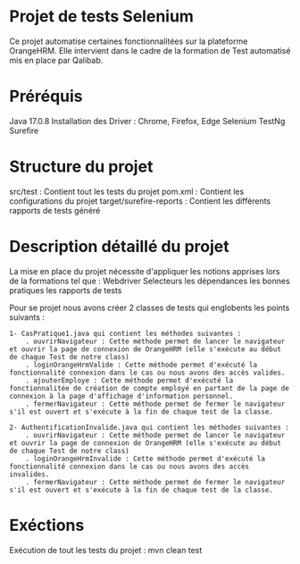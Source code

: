 # Projet de tests Selenium
Ce projet automatise certaines fonctionnalitées sur la plateforme OrangeHRM.
Elle intervient dans le cadre de la formation de Test automatisé mis en place par Qalibab.

# Préréquis
Java 17.0.8
Installation des Driver : Chrome, Firefox, Edge
Selenium
TestNg
Surefire

# Structure du projet

src/test : Contient tout les tests du projet
pom.xml : Contient les configurations du projet
target/surefire-reports : Contient les différents rapports de tests généré 

# Description détaillé du projet

La mise en place du projet nécessite d'appliquer les notions apprises lors de la formations tel que :
Webdriver
Selecteurs
les dépendances
les bonnes pratiques
les rapports de tests

Pour se projet nous avons créer 2 classes de tests qui englobents les points suivants : 
    
    1- CasPratique1.java qui contient les méthodes suivantes :
        . ouvrirNavigateur : Cette méthode permet de lancer le navigateur et ouvrir la page de connexion de OrangeHRM (elle s'exécute au début de chaque Test de notre class)
        . loginOrangeHrmValide : Cette méthode permet d'exécuté la fonctionnalité connexion dans le cas ou nous avons des accès valides.
        . ajouterEmploye : Cette méthode permet d'exécuté la fonctionnalitée de création de compte employé en partant de la page de connexion à la page d'affichage d'information personnel.
        . fermerNavigateur : Cette méthode permet de fermer le navigateur s'il est ouvert et s'exécute à la fin de chaque test de la classe.
    
    2- AuthentificationInvalide.java qui contient les méthodes suivantes :
        . ouvrirNavigateur : Cette méthode permet de lancer le navigateur et ouvrir la page de connexion de OrangeHRM (elle s'exécute au début de chaque Test de notre class)
        . loginOrangeHrmInvalide : Cette méthode permet d'exécuté la fonctionnalité connexion dans le cas ou nous avons des accès invalides.
        . fermerNavigateur : Cette méthode permet de fermer le navigateur s'il est ouvert et s'exécute à la fin de chaque test de la classe.


# Exéctions
Exécution de tout les tests du projet : mvn clean test

